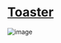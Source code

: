 # [Toaster](https://github.com/UniBreakfast/Toaster)



![image](https://github.com/user-attachments/assets/68b53475-ba32-4f1f-a3d7-5bbc19175799)

